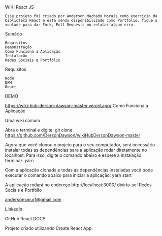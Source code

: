 WIKI React JS

    Esse projeto foi criado por Anderson Machado Morais como exercício da biblioteca React e está sendo disponibilizado como Portfólio, fique a vontade para dar Fork, Pull Requests ou relatar algum erro.

Sumário

    Requisitos
    Demonstração
    Como Funciona a Aplicação
    Instalação
    Redes Sociais e Portfólio

Requisitos

    Node
    NPM
    React

DEMO

https://wiki-hub-derson-dawson-master.vercel.app/
Como Funciona a Aplicação

Uma wiki comum

Abra o terminal e digite:
git clone https://github.com/DersonDawson/wikiHubDersonDawson-master

Agora que você clonou o projeto para o seu computador, será necessário instalar todas as dependências para a aplicação rodar diretamente no localhost. Para isso, digite o comando abaixo e espere a instalação terminar:
yarn

Com a aplicação clonada e todas as dependências instaladas você pode executar o comando abaixo para iniciar a aplicação:
yarn start

A aplicação rodará no endereço http://localhost:3000/ divirta-se!
Redes Sociais e Portfólio

andersonsmurf@gmail.com

Linkedin

GitHub
React DOCS

Projeto criado utilizando Create React App.